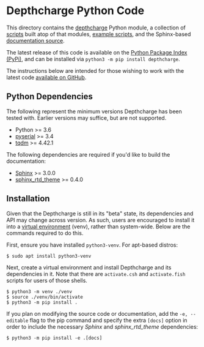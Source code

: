 # Depthcharge Python Code

This directory contains the [depthcharge](./depthcharge) Python module,
a collection of [scripts](./scripts) built atop of that modules,
[example scripts](./examples), and the Sphinx-based
[documentation source](./docs).

The latest release of this code is available on the 
[Python Package Index (PyPi)](https://pypi.org/project/depthcharge),
and can be installed via `python3 -m pip install depthcharge`.

The instructions below are intended for those wishing to work with the latest
code [available on GitHub](https://github.com/nccgroup.com/depthcharge/tree/next).

## Python Dependencies

The following represent the minimum versions Depthcharge has been tested with.
Earlier versions may suffice, but are not supported.

* Python >= 3.6
* [pyserial](https://github.com/pyserial/pyserial) >= 3.4
* [tqdm](https://tqdm.github.io/) >= 4.42.1

The following dependencies are required if you'd like to build the
documentation:

* [Sphinx](https://pypi.org/project/Sphinx) >= 3.0.0
* [sphinx_rtd_theme](https://github.com/readthedocs/sphinx_rtd_theme) >= 0.4.0

## Installation

Given that the Depthcharge is still in its "beta" state, its dependencies and
API may change across version. As such, users are encouraged to install it into
a [virtual environment](https://docs.python.org/3/library/venv.html) (venv), rather
than system-wide. Below are the commands required to do this.

First, ensure you have installed `python3-venv`. For apt-based distros:

```
$ sudo apt install python3-venv
```

Next, create a virtual environment and install Depthcharge
and its dependencies in it. Note that there are `activate.csh` and
`activate.fish` scripts for users of those shells.

```
$ python3 -m venv ./venv
$ source ./venv/bin/activate
$ python3 -m pip install .
```

If you plan on modifying the source code or documentation, add the ``-e, --editable``
flag to the pip command and specify the extra ``[docs]`` option in
order to include the necessary *Sphinx* and *sphinx_rtd_theme* dependencies:

```
$ python3 -m pip install -e .[docs]
```
